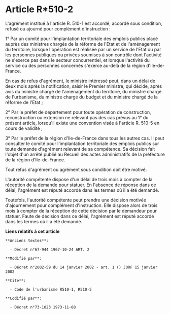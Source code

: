 # Article R*510-2

L'agrément institué à l'article R. 510-1 est accordé, accordé sous condition, refusé ou ajourné pour complément
d'instruction :

1° Par un comité pour l'implantation territoriale des emplois publics placé auprès des ministres chargés de la réforme de
l'Etat et de l'aménagement du territoire, lorsque l'opération est réalisée par un service de l'Etat ou par les personnes
publiques ou privées soumises à son contrôle dont l'activité ne s'exerce pas dans le secteur concurrentiel, et lorsque
l'activité du service ou des personnes concernés s'exerce au-delà de la région d'Ile-de-France.

En cas de refus d'agrément, le ministre intéressé peut, dans un délai de deux mois après la notification, saisir le Premier
ministre, qui décide, après avis du ministre chargé de l'aménagement du territoire, du ministre chargé de l'urbanisme, du
ministre chargé du budget et du ministre chargé de la réforme de l'Etat ; 

2° Par le préfet de département pour toute opération de construction, reconstruction ou extension ne relevant pas des cas
prévus au 1° du présent article, lorsqu'il existe une convention visée à l'article R. 510-5 en cours de validité ;

3° Par le préfet de la région d'Ile-de-France dans tous les autres cas. Il peut consulter le comité pour l'implantation
territoriale des emplois publics sur toute demande d'agrément relevant de sa compétence. Sa décision fait l'objet d'un arrêté
publié au Recueil des actes administratifs de la préfecture de la région d'Ile-de-France.

Tout refus d'agrément ou agrément sous condition doit être motivé.

L'autorité compétente dispose d'un délai de trois mois à compter de la réception de la demande pour statuer. En l'absence de
réponse dans ce délai, l'agrément est réputé accordé dans les termes où il a été demandé.

Toutefois, l'autorité compétente peut prendre une décision motivée d'ajournement pour complément d'instruction. Elle dispose
alors de trois mois à compter de la réception de cette décision par le demandeur pour statuer. Faute de décision dans ce
délai, l'agrément est réputé accordé dans les termes où il a été demandé.

**Liens relatifs à cet article**

	**Anciens textes**:

	  - Décret n°67-944 1967-10-24 ART. 2

	**Modifié par**:

	  - Décret n°2002-59 du 14 janvier 2002 - art. 1 () JORF 15 janvier 2002

	**Cite**:

	  - Code de l'urbanisme R510-1, R510-5

	**Codifié par**:

	  - Décret n°73-1023 1973-11-08

